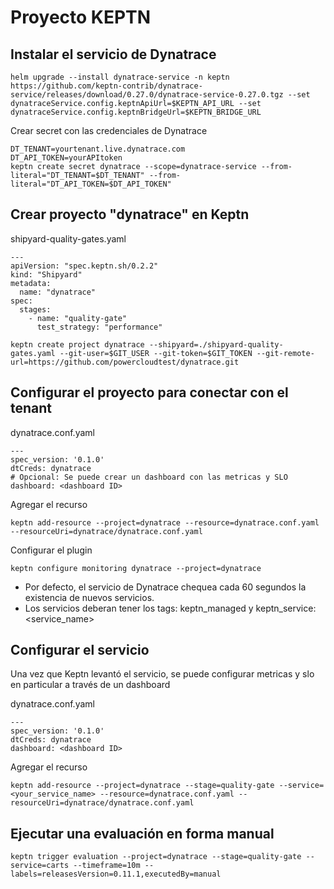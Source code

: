 # Proyecto KEPTN
## Instalar el servicio de Dynatrace

```
helm upgrade --install dynatrace-service -n keptn https://github.com/keptn-contrib/dynatrace-service/releases/download/0.27.0/dynatrace-service-0.27.0.tgz --set dynatraceService.config.keptnApiUrl=$KEPTN_API_URL --set dynatraceService.config.keptnBridgeUrl=$KEPTN_BRIDGE_URL
```

Crear secret con las credenciales de Dynatrace

```
DT_TENANT=yourtenant.live.dynatrace.com
DT_API_TOKEN=yourAPItoken
keptn create secret dynatrace --scope=dynatrace-service --from-literal="DT_TENANT=$DT_TENANT" --from-literal="DT_API_TOKEN=$DT_API_TOKEN"
```

## Crear proyecto "dynatrace" en Keptn

shipyard-quality-gates.yaml 
```
--- 
apiVersion: "spec.keptn.sh/0.2.2" 
kind: "Shipyard" 
metadata: 
  name: "dynatrace" 
spec: 
  stages: 
    - name: "quality-gate" 
      test_strategy: "performance" 
```

```
keptn create project dynatrace --shipyard=./shipyard-quality-gates.yaml --git-user=$GIT_USER --git-token=$GIT_TOKEN --git-remote-url=https://github.com/powercloudtest/dynatrace.git 
```


## Configurar el proyecto para conectar con el tenant


dynatrace.conf.yaml 

```
--- 
spec_version: '0.1.0' 
dtCreds: dynatrace 
# Opcional: Se puede crear un dashboard con las metricas y SLO
dashboard: <dashboard ID>
```

Agregar el recurso

```
keptn add-resource --project=dynatrace --resource=dynatrace.conf.yaml --resourceUri=dynatrace/dynatrace.conf.yaml 
```

Configurar el plugin

```
keptn configure monitoring dynatrace --project=dynatrace
```

* Por defecto, el servicio de Dynatrace chequea cada 60 segundos la existencia de nuevos servicios.
* Los servicios deberan tener los tags: keptn_managed y keptn_service:<service_name>


## Configurar el servicio

Una vez que Keptn levantó el servicio, se puede configurar metricas y slo en particular a través de un dashboard

dynatrace.conf.yaml 

```
--- 
spec_version: '0.1.0' 
dtCreds: dynatrace 
dashboard: <dashboard ID>
```

Agregar el recurso

```
keptn add-resource --project=dynatrace --stage=quality-gate --service=<your_service_name> --resource=dynatrace.conf.yaml --resourceUri=dynatrace/dynatrace.conf.yaml 
```


## Ejecutar una evaluación en forma manual

```
keptn trigger evaluation --project=dynatrace --stage=quality-gate --service=carts --timeframe=10m --labels=releasesVersion=0.11.1,executedBy=manual 
```
